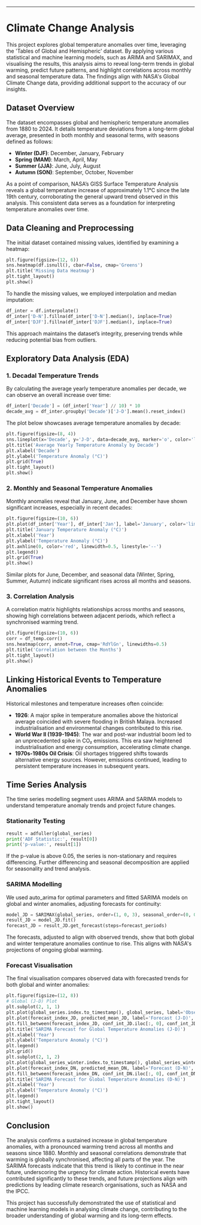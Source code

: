 ---

# Climate Change Analysis

This project explores global temperature anomalies over time, leveraging the 'Tables of Global and Hemispheric' dataset. By applying various statistical and machine learning models, such as ARIMA and SARIMAX, and visualising the results, this analysis aims to reveal long-term trends in global warming, predict future patterns, and highlight correlations across monthly and seasonal temperature data. The findings align with NASA's Global Climate Change data, providing additional support to the accuracy of our insights.

## Dataset Overview

The dataset encompasses global and hemispheric temperature anomalies from 1880 to 2024. It details temperature deviations from a long-term global average, presented in both monthly and seasonal terms, with seasons defined as follows:
- **Winter (DJF)**: December, January, February
- **Spring (MAM)**: March, April, May
- **Summer (JJA)**: June, July, August
- **Autumn (SON)**: September, October, November

As a point of comparison, NASA’s GISS Surface Temperature Analysis reveals a global temperature increase of approximately 1.1°C since the late 19th century, corroborating the general upward trend observed in this analysis. This consistent data serves as a foundation for interpreting temperature anomalies over time.

## Data Cleaning and Preprocessing

The initial dataset contained missing values, identified by examining a heatmap:
```python
plt.figure(figsize=(12, 6)) 
sns.heatmap(df.isnull(), cbar=False, cmap='Greens')
plt.title('Missing Data Heatmap')
plt.tight_layout()
plt.show()
```

To handle the missing values, we employed interpolation and median imputation:
```python
df_inter = df.interpolate()
df_inter['D-N'].fillna(df_inter['D-N'].median(), inplace=True)
df_inter['DJF'].fillna(df_inter['DJF'].median(), inplace=True)
```
This approach maintains the dataset’s integrity, preserving trends while reducing potential bias from outliers.

## Exploratory Data Analysis (EDA)

### 1. Decadal Temperature Trends
By calculating the average yearly temperature anomalies per decade, we can observe an overall increase over time:
```python
df_inter['Decade'] = (df_inter['Year'] // 10) * 10
decade_avg = df_inter.groupby('Decade')['J-D'].mean().reset_index()
```
The plot below showcases average temperature anomalies by decade:
```python
plt.figure(figsize=(8, 4))
sns.lineplot(x='Decade', y='J-D', data=decade_avg, marker='o', color='lightseagreen', label='Global')
plt.title('Average Yearly Temperature Anomaly by Decade')
plt.xlabel('Decade')
plt.ylabel('Temperature Anomaly (°C)')
plt.grid(True)
plt.tight_layout()
plt.show()
```

### 2. Monthly and Seasonal Temperature Anomalies
Monthly anomalies reveal that January, June, and December have shown significant increases, especially in recent decades:
```python
plt.figure(figsize=(10, 6))
plt.plot(df_inter['Year'], df_inter['Jan'], label='January', color='limegreen')
plt.title('January Temperature Anomaly (°C)')
plt.xlabel('Year')
plt.ylabel('Temperature Anomaly (°C)')
plt.axhline(0, color='red', linewidth=0.5, linestyle='--')
plt.legend()
plt.grid(True)
plt.show()
```
Similar plots for June, December, and seasonal data (Winter, Spring, Summer, Autumn) indicate significant rises across all months and seasons.

### 3. Correlation Analysis
A correlation matrix highlights relationships across months and seasons, showing high correlations between adjacent periods, which reflect a synchronised warming trend.
```python
plt.figure(figsize=(10, 6))
corr = df_temp.corr()
sns.heatmap(corr, annot=True, cmap='RdYlGn', linewidths=0.5)
plt.title('Correlation between the Months')
plt.tight_layout()
plt.show()
```

## Linking Historical Events to Temperature Anomalies

Historical milestones and temperature increases often coincide:
- **1926**: A major spike in temperature anomalies above the historical average coincided with severe flooding in British Malaya. Increased industrialisation and environmental changes contributed to this rise.
- **World War II (1939-1945)**: The war and post-war industrial boom led to an unprecedented spike in CO₂ emissions. This era saw heightened industrialisation and energy consumption, accelerating climate change.
- **1970s-1980s Oil Crisis**: Oil shortages triggered shifts towards alternative energy sources. However, emissions continued, leading to persistent temperature increases in subsequent years.

## Time Series Analysis

The time series modelling segment uses ARIMA and SARIMA models to understand temperature anomaly trends and project future changes.

### Stationarity Testing
```python
result = adfuller(global_series)
print('ADF Statistic:', result[0])
print('p-value:', result[1])
```
If the p-value is above 0.05, the series is non-stationary and requires differencing. Further differencing and seasonal decomposition are applied for seasonality and trend analysis.

### SARIMA Modelling
We used auto_arima for optimal parameters and fitted SARIMA models on global and winter anomalies, adjusting forecasts for continuity:
```python
model_JD = SARIMAX(global_series, order=(1, 0, 3), seasonal_order=(0, 0, 2, 12), trend='t')
result_JD = model_JD.fit()
forecast_JD = result_JD.get_forecast(steps=forecast_periods)
```

The forecasts, adjusted to align with observed trends, show that both global and winter temperature anomalies continue to rise. This aligns with NASA's projections of ongoing global warming.

### Forecast Visualisation
The final visualisation compares observed data with forecasted trends for both global and winter anomalies:
```python
plt.figure(figsize=(12, 8))
# Global (J-D) Plot
plt.subplot(2, 1, 1)
plt.plot(global_series.index.to_timestamp(), global_series, label='Observed (J-D)', color='orange')
plt.plot(forecast_index_JD, predicted_mean_JD, label='Forecast (J-D)', color='purple')
plt.fill_between(forecast_index_JD, conf_int_JD.iloc[:, 0], conf_int_JD.iloc[:, 1], color='moccasin', alpha=0.3)
plt.title('SARIMA Forecast for Global Temperature Anomalies (J-D)')
plt.xlabel('Year')
plt.ylabel('Temperature Anomaly (°C)')
plt.legend()
plt.grid()
plt.subplot(2, 1, 2)
plt.plot(global_series_winter.index.to_timestamp(), global_series_winter, label='Observed (D-N)', color='purple')
plt.plot(forecast_index_DN, predicted_mean_DN, label='Forecast (D-N)', color='orange')
plt.fill_between(forecast_index_DN, conf_int_DN.iloc[:, 0], conf_int_DN.iloc[:, 1], color='plum', alpha=0.3)
plt.title('SARIMA Forecast for Global Temperature Anomalies (D-N)')
plt.xlabel('Year')
plt.ylabel('Temperature Anomaly (°C)')
plt.legend()
plt.tight_layout()
plt.show()
```

## Conclusion

The analysis confirms a sustained increase in global temperature anomalies, with a pronounced warming trend across all months and seasons since 1880. Monthly and seasonal correlations demonstrate that warming is globally synchronised, affecting all parts of the year. The SARIMA forecasts indicate that this trend is likely to continue in the near future, underscoring the urgency for climate action. Historical events have contributed significantly to these trends, and future projections align with predictions by leading climate research organisations, such as NASA and the IPCC.

This project has successfully demonstrated the use of statistical and machine learning models in analysing climate change, contributing to the broader understanding of global warming and its long-term effects.
